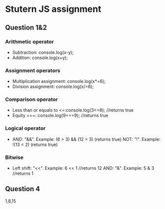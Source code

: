 # Stutern JS assignment

## Question 1&2

### Arithmetic operator


* Subtraction: console.log(x-y);
* Addition: console.log(x+y);

### Assignment operators

* Multiplication assignment: console.log(x*=6); 
* Division assignment: console.log(x/=6); 

### Comparison operator

* Less than or equals to <=:console.log(3<=8); //returns true
* Equity ===: console.log(9===9); //returns true

### Logical operator

* AND: "&&". Example: (6 > 3) && (12 > 3) (returns true)
NOT: "!". Example: !(13 < 2) (returns true)

### Bitwise

* Left shift: "<<". Example: 6 << 1 //returns 12
AND: "&". Example: 5 & 3 //returns 1

## Question 4

1,8,15